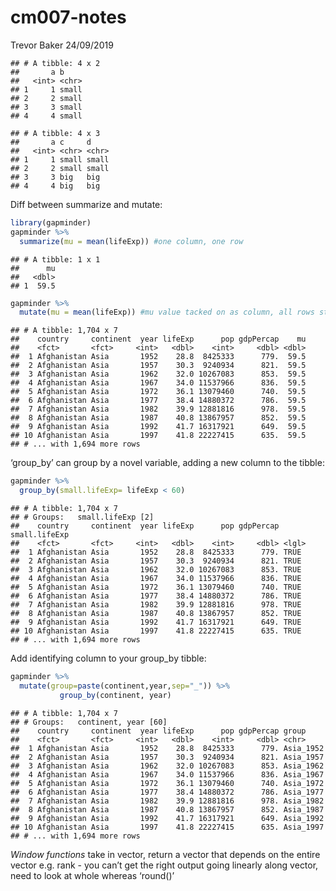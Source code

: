 cm007-notes
================
Trevor Baker
24/09/2019

    ## # A tibble: 4 x 2
    ##       a b    
    ##   <int> <chr>
    ## 1     1 small
    ## 2     2 small
    ## 3     3 small
    ## 4     4 small

    ## # A tibble: 4 x 3
    ##       a c     d    
    ##   <int> <chr> <chr>
    ## 1     1 small small
    ## 2     2 small small
    ## 3     3 big   big  
    ## 4     4 big   big

Diff between summarize and mutate:

``` r
library(gapminder)
gapminder %>%
  summarize(mu = mean(lifeExp)) #one column, one row
```

    ## # A tibble: 1 x 1
    ##      mu
    ##   <dbl>
    ## 1  59.5

``` r
gapminder %>%
  mutate(mu = mean(lifeExp)) #mu value tacked on as column, all rows still there
```

    ## # A tibble: 1,704 x 7
    ##    country     continent  year lifeExp      pop gdpPercap    mu
    ##    <fct>       <fct>     <int>   <dbl>    <int>     <dbl> <dbl>
    ##  1 Afghanistan Asia       1952    28.8  8425333      779.  59.5
    ##  2 Afghanistan Asia       1957    30.3  9240934      821.  59.5
    ##  3 Afghanistan Asia       1962    32.0 10267083      853.  59.5
    ##  4 Afghanistan Asia       1967    34.0 11537966      836.  59.5
    ##  5 Afghanistan Asia       1972    36.1 13079460      740.  59.5
    ##  6 Afghanistan Asia       1977    38.4 14880372      786.  59.5
    ##  7 Afghanistan Asia       1982    39.9 12881816      978.  59.5
    ##  8 Afghanistan Asia       1987    40.8 13867957      852.  59.5
    ##  9 Afghanistan Asia       1992    41.7 16317921      649.  59.5
    ## 10 Afghanistan Asia       1997    41.8 22227415      635.  59.5
    ## # ... with 1,694 more rows

‘group\_by’ can group by a novel variable, adding a new column to the
tibble:

``` r
gapminder %>%
  group_by(small.lifeExp= lifeExp < 60)
```

    ## # A tibble: 1,704 x 7
    ## # Groups:   small.lifeExp [2]
    ##    country     continent  year lifeExp      pop gdpPercap small.lifeExp
    ##    <fct>       <fct>     <int>   <dbl>    <int>     <dbl> <lgl>        
    ##  1 Afghanistan Asia       1952    28.8  8425333      779. TRUE         
    ##  2 Afghanistan Asia       1957    30.3  9240934      821. TRUE         
    ##  3 Afghanistan Asia       1962    32.0 10267083      853. TRUE         
    ##  4 Afghanistan Asia       1967    34.0 11537966      836. TRUE         
    ##  5 Afghanistan Asia       1972    36.1 13079460      740. TRUE         
    ##  6 Afghanistan Asia       1977    38.4 14880372      786. TRUE         
    ##  7 Afghanistan Asia       1982    39.9 12881816      978. TRUE         
    ##  8 Afghanistan Asia       1987    40.8 13867957      852. TRUE         
    ##  9 Afghanistan Asia       1992    41.7 16317921      649. TRUE         
    ## 10 Afghanistan Asia       1997    41.8 22227415      635. TRUE         
    ## # ... with 1,694 more rows

Add identifying column to your group\_by tibble:

``` r
gapminder %>%
  mutate(group=paste(continent,year,sep="_")) %>%
           group_by(continent, year)
```

    ## # A tibble: 1,704 x 7
    ## # Groups:   continent, year [60]
    ##    country     continent  year lifeExp      pop gdpPercap group    
    ##    <fct>       <fct>     <int>   <dbl>    <int>     <dbl> <chr>    
    ##  1 Afghanistan Asia       1952    28.8  8425333      779. Asia_1952
    ##  2 Afghanistan Asia       1957    30.3  9240934      821. Asia_1957
    ##  3 Afghanistan Asia       1962    32.0 10267083      853. Asia_1962
    ##  4 Afghanistan Asia       1967    34.0 11537966      836. Asia_1967
    ##  5 Afghanistan Asia       1972    36.1 13079460      740. Asia_1972
    ##  6 Afghanistan Asia       1977    38.4 14880372      786. Asia_1977
    ##  7 Afghanistan Asia       1982    39.9 12881816      978. Asia_1982
    ##  8 Afghanistan Asia       1987    40.8 13867957      852. Asia_1987
    ##  9 Afghanistan Asia       1992    41.7 16317921      649. Asia_1992
    ## 10 Afghanistan Asia       1997    41.8 22227415      635. Asia_1997
    ## # ... with 1,694 more rows

*Window functions* take in vector, return a vector that depends on the
entire vector e.g. rank - you can’t get the right output going linearly
along vector, need to look at whole whereas ‘round()’
